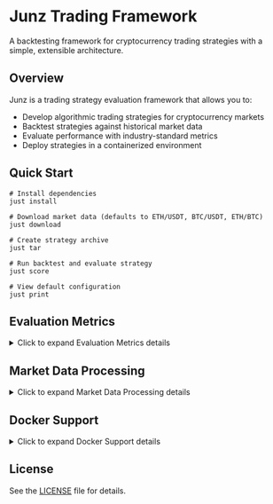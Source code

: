 # Junz Trading Framework

A backtesting framework for cryptocurrency trading strategies with a simple, extensible architecture.

## Overview

Junz is a trading strategy evaluation framework that allows you to:
- Develop algorithmic trading strategies for cryptocurrency markets
- Backtest strategies against historical market data
- Evaluate performance with industry-standard metrics
- Deploy strategies in a containerized environment

## Quick Start

```shell
# Install dependencies
just install

# Download market data (defaults to ETH/USDT, BTC/USDT, ETH/BTC)
just download

# Create strategy archive
just tar

# Run backtest and evaluate strategy
just score

# View default configuration
just print
```

## Evaluation Metrics

<details>
<summary>Click to expand Evaluation Metrics details</summary>

Strategies are evaluated using several key performance metrics:

### Primary Metrics

| Metric | Description | Interpretation |
|--------|-------------|----------------|
| **Score** | Combined performance metric | Higher is better. Weighted combination of other metrics. |
| **Profit and Loss (PnL)** | Absolute and percentage returns | Higher is better. Shows raw profitability. |
| **HODL Comparison** | Performance vs buy-and-hold | Strategy should outperform HODL. |
| **Trading Metrics** | Collection of performance statistics | |
| &nbsp;&nbsp;- Sharpe Ratio | Risk-adjusted return | Higher is better. Measures excess return per unit of risk. |
| &nbsp;&nbsp;- Maximum Drawdown | Largest peak-to-trough decline | Closer to zero is better. Represents worst-case scenario. |
| &nbsp;&nbsp;- Turnover | Total trading volume | Generally lower is better. Indicates trading frequency and costs. |
| &nbsp;&nbsp;- Trade Count | Number of executed trades | Context-dependent. Shows trading frequency. |
| &nbsp;&nbsp;- Trading Fees | Total fees paid in FIAT | Lower is better. Direct cost of trading. |

### Calculation Details

- **Score** = 0.7 × Sharpe - 0.2 × abs(MaxDrawdown) - 0.1 × (Turnover/1,000,000)
- **Sharpe Ratio** = (Annualized Returns - Risk-Free Rate) / Volatility
- **Maximum Drawdown** = min((equity - running_max) / running_max)
- **Absolute PnL** = Final Equity - Initial Equity
- **Percentage PnL** = (Absolute PnL / Initial Equity) × 100%
- **Turnover** = Sum of all trade notional values in USD
- **HODL Performance** = Value of initial portfolio if held without trading
- **Total Fees Paid** = Sum of all trading fees paid in FIAT

### Output Analysis

The scoring output provides detailed metrics for strategy evaluation:

```json
{
  "score": 2.31,                  // Final combined performance score
  "pnl": {                        // Profit and Loss metrics
    "absolute": 22.12,            // Raw profit in USD
    "percentage": 0.22,           // Percentage return
    "initial_equity": 10000.0,    // Starting capital
    "final_equity": 10022.12      // Ending capital
  },
  "balances": {                   // Detailed balance information
    "initial": {                  // Initial balances for each asset
      "fiat": 500000.0,
      "token_1": 100.0,
      "token_2": 10.0,
      "total_in_fiat": 510000.0   // Initial portfolio value in FIAT
    },
    "final": {                    // Final balances for each asset
      "fiat": 510000.0,
      "token_1": 95.0,
      "token_2": 9.5,
      "total_in_fiat": 512200.0   // Final portfolio value in FIAT
    }
  },
  "prices": {                     // Market prices
    "initial": {                  // Initial prices used for valuation
      "token_1/fiat": 100.0,
      "token_2/fiat": 40000.0,
      "token_1/token_2": 0.0025
    },
    "final": {                    // Final prices used for valuation
      "token_1/fiat": 120.0,
      "token_2/fiat": 50000.0,
      "token_1/token_2": 0.0024
    }
  },
  "trading": {                    // Trading metrics and statistics
    "sharpe": 3.32,               // Risk-adjusted return measure
    "max_drawdown": -0.013,       // Worst peak-to-trough decline
    "turnover": 105417.47,        // Total trading volume in USD
    "trade_count": 12,            // Total number of executed trades
    "total_fees_paid": 21.08      // Total fees paid in FIAT
  },
  "hodl_pnl": {                   // Buy and hold performance
    "absolute": 1000.0,           // HODL profit/loss in FIAT
    "percentage": 0.2,            // HODL percentage return
    "initial_equity": 510000.0,   // Initial HODL value
    "final_equity": 511000.0      // Final HODL value
  },
  "score_components": {           // Score breakdown
    "sharpe_contribution": 2.32,  // 70% of Sharpe
    "drawdown_penalty": 0.0025,   // 20% of abs(max_drawdown)
    "turnover_penalty": 0.011     // 10% of turnover/1M
  }
}
```

The output has been reorganized for better readability, with metrics grouped logically from most important to most detailed. The full equity curve is stored internally but not displayed in the output.

The score prioritizes risk-adjusted returns (70%) while penalizing drawdowns (20%) and excessive trading (10%).

</details>

## Market Data Processing

<details>
<summary>Click to expand Market Data Processing details</summary>

The trading engine processes market data with a sophisticated time-synchronized approach to ensure realistic multi-pair trading:

### Data Synchronization

1. **Chronological Processing**: All market data is processed in strict timestamp order, ensuring a realistic simulation of market conditions.

2. **Cross-Pair Synchronization**: At each timestamp, the engine provides data for all available trading pairs simultaneously:
   - Data from each pair (e.g., ETH/USDT, BTC/USDT, ETH/BTC) is merged and sorted by timestamp
   - For each minute, all pairs with data at that timestamp are grouped together
   - The strategy receives a consolidated view of all markets at each timestamp

3. **Time-Consistent Decisions**: This approach allows strategies to:
   - Make trading decisions based on complete market snapshots
   - Compare prices across different pairs at the exact same moment
   - Implement cross-market strategies like triangular arbitrage

4. **Market Data Format**: For each timestamp, the strategy receives:
   ```python
   {
     "token_1/fiat": {
       "timestamp": 1743292800000,
       "open": 2500.0,
       "high": 2505.0,
       "low": 2495.0,
       "close": 2502.5,
       "volume": 125.5,
       "fee": 0.0002  # Added by the engine
     },
     "token_2/fiat": { ... },
     "token_1/token_2": { ... }
   }
   ```

## Order Execution Model

<details>
<summary>Click to expand Order Execution Model details</summary>

The trading engine simulates order execution with the following characteristics:

1. **Market Orders Only**: All orders are executed as market orders at the current price (close price from the candle).

2. **Instant Execution**: Orders are executed immediately when the strategy signals a trade, provided there is sufficient balance.

3. **No Slippage**: Orders are always filled exactly at the current market price with no slippage or price impact.

4. **No Partial Fills**: Orders are either completely filled (if enough balance is available) or completely rejected.

5. **Trading Fees**: Each transaction incurs a fee, applied as follows:
   - For buy orders: Total cost = Quantity × Price × (1 + fee)
   - For sell orders: Proceeds = Quantity × Price × (1 - fee)
   - Default fee is 2 basis points (0.02%), but can be customized

6. **Balance Verification**:
   - For buys: Requires sufficient quote currency (usually fiat) including fees
   - For sells: Requires sufficient base currency (token amount)

7. **No Order Book**: There is no simulated order book or limit orders - trades execute against current market prices.

</details>

## Strategy Development

<details>
<summary>Click to expand Strategy Development details</summary>

The Junz trading framework is designed for multi-asset strategies that can trade across multiple pairs simultaneously. This enables advanced techniques like triangular arbitrage and cross-market strategies.

### Multi-Asset Strategy Implementation

Your strategy is implemented in the `strategy/` directory:

1. `strategy/main.py` - Entry point containing the required `on_multi_tick` function
2. Optional custom strategy module (e.g., `strategy/strategy.py`) - Can contain your strategy implementation

To implement your own strategy:

1. Create a strategy class with an `on_data` method
2. The method should accept:
   - `market_data`: Dictionary of market data for all trading pairs
   - `balances`: Current account balances
3. Return trading signals in the following format:

```python
# Buy ETH with USDT
return {
    "pair": "token_1/fiat",  # ETH/USDT
    "side": "buy",
    "qty": 0.01
}

# Sell BTC for USDT
return {
    "pair": "token_2/fiat",  # BTC/USDT
    "side": "sell", 
    "qty": 0.1
}

# Buy ETH with BTC
return {
    "pair": "token_1/token_2",  # ETH/BTC
    "side": "buy",
    "qty": 0.5
}

# No action
return None
```

### Market Data Format

Your strategy receives market data in this format:

```python
{
    "token_1/fiat": {          # e.g., ETH/USDT
        "open": 2500.0,
        "high": 2505.0,
        "low": 2495.0,
        "close": 2502.5,
        "volume": 125.5,
        "timestamp": 1743292800000,
        "fee": 0.0002          # Current fee rate
    },
    "token_2/fiat": {...},     # e.g., BTC/USDT
    "token_1/token_2": {...}   # e.g., ETH/BTC
}
```

### Balance Information

Your strategy also receives current balances:

```python
{
    "fiat": 500000.0,    # e.g., USDT balance
    "token_1": 100.0,    # e.g., ETH balance
    "token_2": 10.0      # e.g., BTC balance
}
```

### Implementing Arbitrage Strategies

The multi-asset framework is ideal for triangular arbitrage across the three connected pairs:

```python
def on_data(self, market_data, balances):
    # Check if we have data for all pairs
    if all(pair in market_data for pair in ["token_1/fiat", "token_2/fiat", "token_1/token_2"]):
        # Get current prices
        token1_price = market_data["token_1/fiat"]["close"]
        token2_price = market_data["token_2/fiat"]["close"]
        token1_token2_price = market_data["token_1/token_2"]["close"]
        
        # Calculate implied price
        implied_token1_token2 = token1_price / token2_price
        
        # Get fee from market data
        fee = market_data["token_1/fiat"].get("fee", 0.0002)
        
        # Check for arbitrage opportunity (buying token_1 with token_2)
        if token1_token2_price < implied_token1_token2 * 0.995:
            qty_token1 = 0.01
            required_token2 = qty_token1 * token1_token2_price * (1 + fee)
            
            # Check if we have enough token_2
            if balances["token_2"] >= required_token2:
                return {
                    "pair": "token_1/token_2",
                    "side": "buy",
                    "qty": qty_token1
                }
    
    return None  # No arbitrage opportunity found
```

The framework handles the time synchronization of data across all pairs, ensuring you have a consistent view of the market at each timestamp.

</details>

## Project Structure

The project is organized with the following key directories:

- `exchange/` - Trading engine and backtest framework
  - `engine.py` - Main backtesting engine that simulates market conditions
  
- `strategy/` - Trading strategy implementation
  - `main.py` - Entry point with the `on_data` function required by the engine
  - Create your own `strategy.py` for custom strategy implementation

- `data/` - Market data storage
  - Downloaded market data stored as parquet files
  
- `scripts/` - Utility scripts
  - `download.py` - Data download utility

## Configuration

<details>
<summary>Click to expand Configuration details</summary>

Edit the `justfile` to customize:
- Trading pairs (e.g., "ETH/USDT", "BTC/USDT", "ETH/BTC")
- Time frame (default: "1m" for 1-minute candles)
- Date range for backtesting
- Team identifier for submissions
- Initial balances for each currency
- Trading fee (in basis points)

Run `just print` to view current configuration settings.

### Initial Balance and Fee Configuration
You can customize initial balances for each token and the trading fee (in basis points, where 1 basis point = 0.01%):

```shell
# Set custom initial balances
# Format: just score [team] [token1] [token2] [fiat] [token1_balance] [token2_balance] [fiat_balance]
just score myteam ETH BTC USDT 100 10 500000

# Set custom trading fee (5 basis points = 0.05%)
# Format: just score [team] [token1] [token2] [fiat] [token1_balance] [token2_balance] [fiat_balance] [fee]
just score myteam ETH BTC USDT 100 10 500000 5

# Set a higher trading fee (10 basis points = 0.1%)
just score myteam ETH BTC USDT 100 10 500000 10
```

</details>

Default values can be set in the justfile:
```
# Default balances
TOKEN_1_BALANCE := "100"     # Default ETH balance
TOKEN_2_BALANCE := "10"      # Default BTC balance
FIAT_BALANCE    := "500000"  # Default USDT balance

# Trading parameters
FEE := "2"  # Default fee in basis points (2 = 0.02%)
```

</details>

## Docker Support

<details>
<summary>Click to expand Docker Support details</summary>

Build and run the containerized environment:
```shell
just build
docker run -it junz
```

</details>

## License

See the [LICENSE](LICENSE) file for details.